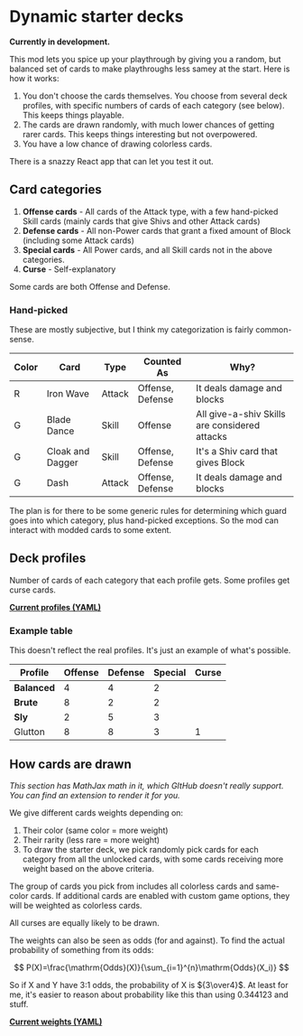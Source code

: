 # Dynamic starter decks

**Currently in development.**

This mod lets you spice up your playthrough by giving you a random, but balanced set of cards to make playthroughs less samey at the start. Here is how it works:

1. You don't choose the cards themselves. You choose from several deck profiles, with specific numbers of cards of each category (see below). This keeps things playable.
2. The cards are drawn randomly, with much lower chances of getting rarer cards. This keeps things interesting but not overpowered. 
3. You have a low chance of drawing colorless cards.

There is a snazzy React app that can let you test it out.

## Card categories

1. **Offense cards** - All cards of the Attack type, with a few hand-picked Skill cards (mainly cards that give Shivs and other Attack cards)
2. **Defense cards** - All non-Power cards that grant a fixed amount of Block (including some Attack cards)
3. **Special cards** - All Power cards, and all Skill cards not in the above categories.
4. **Curse** - Self-explanatory

Some cards are both Offense and Defense.

### Hand-picked 

These are mostly subjective, but I think my categorization is fairly common-sense.

| Color | Card             | Type   | Counted As       | Why?                                          |
| ----- | ---------------- | ------ | ---------------- | --------------------------------------------- |
| R     | Iron Wave        | Attack | Offense, Defense | It deals damage and blocks                    |
| G     | Blade Dance      | Skill  | Offense          | All give-a-shiv Skills are considered attacks |
| G     | Cloak and Dagger | Skill  | Offense, Defense  | It's a Shiv card that gives Block             |
| G     | Dash             | Attack | Offense, Defense  | It deals damage and blocks                    |

The plan is for there to be some generic rules for determining which guard goes into which category, plus hand-picked exceptions. So the mod can interact with modded cards to some extent.

## Deck profiles

Number of cards of each category that each profile gets. Some profiles get curse cards.

[**Current profiles (YAML)**](site/app/content/profiles.yaml)

### Example table

This doesn't reflect the real profiles. It's just an example of what's possible.

| Profile         | Offense | Defense | Special | Curse |
| --------------- | ------ | ------- | ------- | ----- |
| **Balanced**    | 4      | 4       | 2       |       |
| **Brute**       | 8      | 2       | 2       |       |
| **Sly**         | 2      | 5       | 3       |       |
| Glutton         | 8      | 8       | 3       | 1     |

## How cards are drawn

*This section has MathJax math in it, which GItHub doesn't really support. You can find an extension to render it for you.*

We give different cards weights depending on:

1. Their color (same color = more weight)
2. Their rarity (less rare = more weight)
3. To draw the starter deck, we pick randomly pick cards for each category from all the unlocked cards, with some cards receiving more weight based on the above criteria. 

The group of cards you pick from includes all colorless cards and same-color cards. If additional cards are enabled with custom game options, they will be weighted as colorless cards.

All curses are equally likely to be drawn.

The weights can also be seen as odds (for and against). To find the actual probability of something from its odds:


$$
P(X)=\frac{\mathrm{Odds}(X)}{\sum_{i=1}^{n}\mathrm{Odds}(X_i)}
$$


So if X and Y have 3:1 odds, the probability of X is ${3\over4}$. At least for me, it's easier to reason about probability like this than using 0.344123 and stuff.

[**Current weights (YAML)**](site/app/content/weights.yaml)